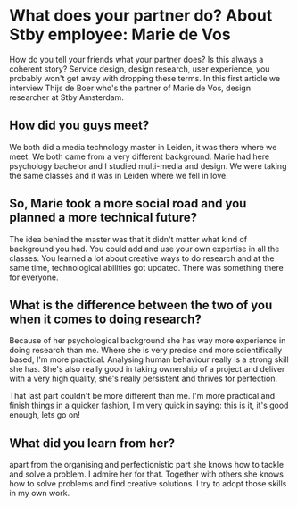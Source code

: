 # What does your partner do? About Stby employee: Marie de Vos

How do you tell your friends what your partner does? Is this always a coherent story? Service design, design research, user experience, you probably won't get away with dropping these terms. In this first article we interview Thijs de Boer who's the partner of Marie de Vos, design researcher at Stby Amsterdam.    

## How did you guys meet?

We both did a media technology master in Leiden, it was there where we meet. We both came from a very different background. Marie had here psychology bachelor and I studied multi-media and design. We were taking the same classes and it was in Leiden where we fell in love.

## So, Marie took a more social road and you planned a more technical future?

The idea behind the master was that it didn't matter what kind of background you had. You could add and use your own expertise in all the classes. You learned a lot about creative ways to do research and at the same time, technological abilities got updated. There was something there for everyone.

## What is the difference between the two of you when it comes to doing research?

Because of her psychological background she has way more experience in doing research than me. Where she is very precise and more scientifically based, I'm more practical. Analysing human behaviour really is a strong skill she has. She's also really good in taking ownership of a project and deliver with a very high quality, she's really persistent and thrives for perfection.

That last part couldn't be more different than me. I'm more practical and finish things in a quicker fashion, I'm very quick in saying: this is it, it's good enough, lets go on!

## What did you learn from her?

apart from the organising and perfectionistic part she knows how to tackle and solve a problem. I admire her for that. Together with others she knows how to solve problems and find creative solutions. I try to adopt those skills in my own work.   
